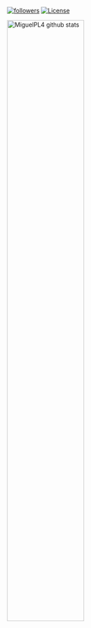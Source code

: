 [![followers](https://badgen.net/#peertube/video.hardlimit.com/followers/miguel/miguel_p.l?icon=peertube)](https://video.hardlimit.com/c/miguel_p.l/videos) [![License](https://badgen.net/static/license/CC0/white)](https://creativecommons.org/publicdomain/zero/1.0/)

<a href="https://github.com/MiguelPL4/github-readme-stats">
   <img width="60%" alt="MiguelPL4 github stats" src="https://github-readme-stats.vercel.app/api?username=MiguelPL4&show_icons=true&hide_border=true" />
</a>
